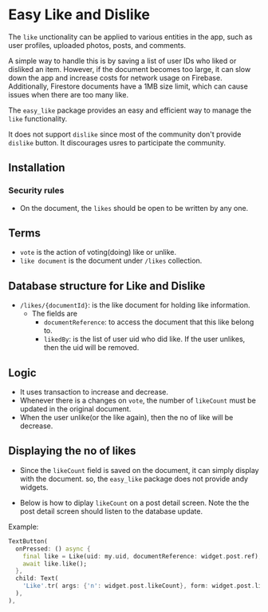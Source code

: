 # Easy Like and Dislike


The `like` unctionality can be applied to various entities in the app, such as user profiles, uploaded photos, posts, and comments.

A simple way to handle this is by saving a list of user IDs who liked or disliked an item. However, if the document becomes too large, it can slow down the app and increase costs for network usage on Firebase. Additionally, Firestore documents have a 1MB size limit, which can cause issues when there are too many like.

The `easy_like` package provides an easy and efficient way to manage the `like` functionality.

It does not support `dislike` since most of the community don't provide `dislike` button. It discourages usres to participate the community.


## Installation

### Security rules


- On the document, the `likes` should be open to be written by any one.




## Terms

- `vote` is the action of voting(doing) like or unlike.
- `like document` is the document under `/likes` collection.

## Database structure for Like and Dislike

- `/likes/{documentId}`: is the like document for holding like information.
    - The fields are
      - `documentReference`: to access the document that this like belong to.
      - `likedBy`: is the list of user uid who did like. If the user unlikes, then the uid will be removed.

## Logic

- It uses transaction to increase and decrease.
- Whenever there is a changes on `vote`, the number of `likeCount` must be updated in the original document.
- When the user unlike(or the like again), then the no of like will be decrease.



## Displaying the no of likes


- Since the `likeCount` field is saved on the document, it can simply display with the document. so, the `easy_like` package does not provide andy widgets.

- Below is how to diplay `likeCount` on a post detail screen. Note the the post detail screen should listen to the database update.

Example:
```dart
TextButton(
  onPressed: () async {
    final like = Like(uid: my.uid, documentReference: widget.post.ref);
    await like.like();
  },
  child: Text(
    'Like'.tr( args: {'n': widget.post.likeCount}, form: widget.post.likeCount),
  ),
),
```